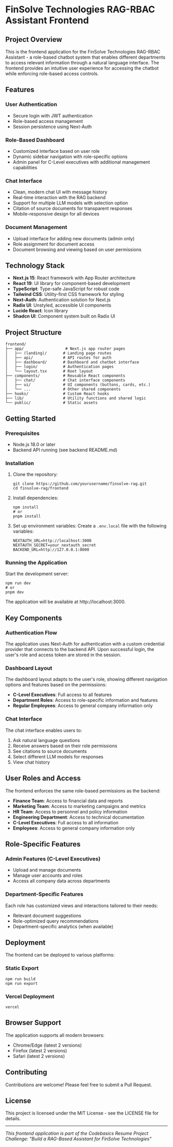 # FinSolve Technologies RAG-RBAC Assistant Frontend

## Project Overview

This is the frontend application for the FinSolve Technologies RAG-RBAC Assistant - a role-based chatbot system that enables different departments to access relevant information through a natural language interface. The frontend provides an intuitive user experience for accessing the chatbot while enforcing role-based access controls.

## Features

### User Authentication

- Secure login with JWT authentication
- Role-based access management
- Session persistence using Next-Auth

### Role-Based Dashboard

- Customized interface based on user role
- Dynamic sidebar navigation with role-specific options
- Admin panel for C-Level executives with additional management capabilities

### Chat Interface

- Clean, modern chat UI with message history
- Real-time interaction with the RAG backend
- Support for multiple LLM models with selection option
- Citation of source documents for transparent responses
- Mobile-responsive design for all devices

### Document Management

- Upload interface for adding new documents (admin only)
- Role assignment for document access
- Document browsing and viewing based on user permissions

## Technology Stack

- **Next.js 15**: React framework with App Router architecture
- **React 19**: UI library for component-based development
- **TypeScript**: Type-safe JavaScript for robust code
- **Tailwind CSS**: Utility-first CSS framework for styling
- **Next-Auth**: Authentication solution for Next.js
- **Radix UI**: Unstyled, accessible UI components
- **Lucide React**: Icon library
- **Shadcn UI**: Component system built on Radix UI

## Project Structure

```
frontend/
├── app/                  # Next.js app router pages
│   ├── (landing)/       # Landing page routes
│   ├── api/             # API routes for auth
│   ├── dashboard/       # Dashboard and chatbot interface
│   ├── login/           # Authentication pages
│   └── layout.tsx       # Root layout
├── components/          # Reusable React components
│   ├── chat/            # Chat interface components
│   ├── ui/              # UI components (buttons, cards, etc.)
│   └── ...              # Other shared components
├── hooks/               # Custom React hooks
├── lib/                 # Utility functions and shared logic
└── public/              # Static assets
```

## Getting Started

### Prerequisites

- Node.js 18.0 or later
- Backend API running (see backend README.md)

### Installation

1. Clone the repository:
   ```
   git clone https://github.com/yourusername/finsolve-rag.git
   cd finsolve-rag/frontend
   ```

2. Install dependencies:
   ```
   npm install
   # or
   pnpm install
   ```

3. Set up environment variables:
   Create a `.env.local` file with the following variables:
   ```
   NEXTAUTH_URL=http://localhost:3000
   NEXTAUTH_SECRET=your_nextauth_secret
   BACKEND_URL=http://127.0.0.1:8000
   ```

### Running the Application

Start the development server:

```
npm run dev
# or
pnpm dev
```

The application will be available at http://localhost:3000.

## Key Components

### Authentication Flow

The application uses Next-Auth for authentication with a custom credential provider that connects to the backend API. Upon successful login, the user's role and access token are stored in the session.

### Dashboard Layout

The dashboard layout adapts to the user's role, showing different navigation options and features based on the permissions:

- **C-Level Executives**: Full access to all features
- **Department Roles**: Access to role-specific information and features
- **Regular Employees**: Access to general company information only

### Chat Interface

The chat interface enables users to:

1. Ask natural language questions
2. Receive answers based on their role permissions
3. See citations to source documents
4. Select different LLM models for responses
5. View chat history

## User Roles and Access

The frontend enforces the same role-based permissions as the backend:

- **Finance Team**: Access to financial data and reports
- **Marketing Team**: Access to marketing campaigns and metrics
- **HR Team**: Access to personnel and policy information
- **Engineering Department**: Access to technical documentation
- **C-Level Executives**: Full access to all information
- **Employees**: Access to general company information only

## Role-Specific Features

### Admin Features (C-Level Executives)

- Upload and manage documents
- Manage user accounts and roles
- Access all company data across departments

### Department-Specific Features

Each role has customized views and interactions tailored to their needs:

- Relevant document suggestions
- Role-optimized query recommendations
- Department-specific analytics (when available)

## Deployment

The frontend can be deployed to various platforms:

### Static Export

```
npm run build
npm run export
```

### Vercel Deployment

```
vercel
```

## Browser Support

The application supports all modern browsers:

- Chrome/Edge (latest 2 versions)
- Firefox (latest 2 versions)
- Safari (latest 2 versions)

## Contributing

Contributions are welcome! Please feel free to submit a Pull Request.

## License

This project is licensed under the MIT License - see the LICENSE file for details.

---

*This frontend application is part of the Codebasics Resume Project Challenge: "Build a RAG-Based Assistant for FinSolve Technologies"*
